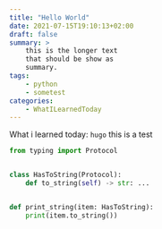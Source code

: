 ```yaml
---
title: "Hello World"
date: 2021-07-15T19:10:13+02:00
draft: false
summary: >
    this is the longer text
    that should be show as
    summary.
tags:
    - python
    - sometest
categories:
    - WhatILearnedToday
---
```


What i learned today:
`hugo`
this is a test

```python
from typing import Protocol


class HasToString(Protocol):
    def to_string(self) -> str: ...


def print_string(item: HasToString):
    print(item.to_string())
```
